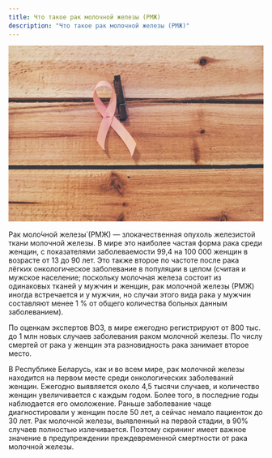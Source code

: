 ```yaml
---
title: Что такое рак молочной железы (РМЖ)
description: "Что такое рак молочной железы (РМЖ)"
---
```

![Розовая лента - символ информирования о раке молочной железы](./breast-cancer-awareness-KQ2QJLT.jpg)

Рак моло́чной железы́ (РМЖ) — злокачественная опухоль железистой ткани молочной железы. В мире это наиболее частая форма рака среди женщин, с показателями заболеваемости 99,4 на 100 000 женщин в возрасте от 13 до 90 лет. Это также второе по частоте после рака лёгких онкологическое заболевание в популяции в целом (считая и мужское население; поскольку молочная железа состоит из одинаковых тканей у мужчин и женщин, рак молочной железы (РМЖ) иногда встречается и у мужчин, но случаи этого вида рака у мужчин составляют менее 1 % от общего количества больных данным заболеванием).

По оценкам экспертов ВОЗ, в мире ежегодно регистрируют от 800 тыс. до 1 млн новых случаев заболевания раком молочной железы. По числу смертей от рака у женщин эта разновидность рака занимает второе место. 

В Республике Беларусь, как и во всем мире, рак молочной железы находится на первом месте среди онкологических заболеваний женщин. Ежегодно выявляется около 4,5 тысячи случаев, и количество женщин увеличивается с каждым годом. Более того, в последние годы наблюдается его омоложение. Раньше заболевание чаще диагностировали у женщин после 50 лет, а сейчас немало  пациенток до 30 лет. Рак молочной железы, выявленный на первой стадии, в 90% случаев полностью излечивается. Поэтому скрининг имеет важное значение в предупреждении преждевременной смертности от рака молочной железы. 
